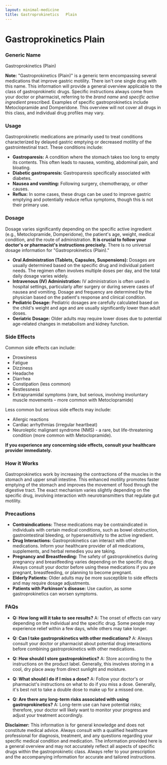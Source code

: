 ```yaml
---
layout: minimal-medicine
title: Gastroprokinetics   Plain
---
```


# Gastroprokinetics   Plain
### Generic Name
Gastroprokinetics (Plain)


**Note:**  "Gastroprokinetics (Plain)" is a generic term encompassing several medications that improve gastric motility.  There isn't one single drug with this name.  This information will provide a general overview applicable to the class of gastroprokinetic drugs. Specific instructions always come from your doctor or pharmacist, referring to the *brand name* and *specific active ingredient* prescribed.  Examples of specific gastroprokinetics include Metoclopramide and Domperidone.  This overview will not cover all drugs in this class, and individual drug profiles may vary.


### Usage
Gastroprokinetic medications are primarily used to treat conditions characterized by delayed gastric emptying or decreased motility of the gastrointestinal tract.  These conditions include:

* **Gastroparesis:** A condition where the stomach takes too long to empty its contents. This often leads to nausea, vomiting, abdominal pain, and bloating.
* **Diabetic gastroparesis:**  Gastroparesis specifically associated with diabetes.
* **Nausea and vomiting:** Following surgery, chemotherapy, or other causes.
* **Reflux:**  In some cases, these drugs can be used to improve gastric emptying and potentially reduce reflux symptoms, though this is not their primary use.


### Dosage
Dosage varies significantly depending on the specific active ingredient (e.g., Metoclopramide, Domperidone), the patient's age, weight, medical condition, and the route of administration.  **It is crucial to follow your doctor's or pharmacist's instructions precisely.**  There is no universal dosage information for "Gastroprokinetics (Plain)."

* **Oral Administration (Tablets, Capsules, Suspensions):**  Dosages are usually determined based on the specific drug and individual patient needs.  The regimen often involves multiple doses per day, and the total daily dosage varies widely.
* **Intravenous (IV) Administration:** IV administration is often used in hospital settings, particularly after surgery or during severe cases of nausea and vomiting.  Dosage and frequency are determined by the physician based on the patient's response and clinical condition.
* **Pediatric Dosage:**  Pediatric dosages are carefully calculated based on the child's weight and age and are usually significantly lower than adult doses.
* **Geriatric Dosage:** Older adults may require lower doses due to potential age-related changes in metabolism and kidney function.


### Side Effects
Common side effects can include:

* Drowsiness
* Fatigue
* Dizziness
* Headache
* Diarrhea
* Constipation (less common)
* Restlessness
* Extrapyramidal symptoms (rare, but serious, involving involuntary muscle movements – more common with Metoclopramide)

Less common but serious side effects may include:

* Allergic reactions
* Cardiac arrhythmias (irregular heartbeat)
*  Neuroleptic malignant syndrome (NMS) - a rare, but life-threatening condition (more common with Metoclopramide).


**If you experience any concerning side effects, consult your healthcare provider immediately.**



### How it Works
Gastroprokinetics work by increasing the contractions of the muscles in the stomach and upper small intestine.  This enhanced motility promotes faster emptying of the stomach and improves the movement of food through the digestive tract. The exact mechanism varies slightly depending on the specific drug, involving interaction with neurotransmitters that regulate gut motility.


### Precautions

* **Contraindications:**  These medications may be contraindicated in individuals with certain medical conditions, such as bowel obstruction, gastrointestinal bleeding, or hypersensitivity to the active ingredient.
* **Drug Interactions:** Gastroprokinetics can interact with other medications. Inform your healthcare provider of all medications, supplements, and herbal remedies you are taking.
* **Pregnancy and Breastfeeding:** The safety of gastroprokinetics during pregnancy and breastfeeding varies depending on the specific drug. Always consult your doctor before using these medications if you are pregnant, breastfeeding, or planning to become pregnant.
* **Elderly Patients:** Older adults may be more susceptible to side effects and may require dosage adjustments.
* **Patients with Parkinson's disease:** Use caution, as some gastroprokinetics can worsen symptoms.


### FAQs

* **Q: How long will it take to see results?** A: The onset of effects can vary depending on the individual and the specific drug. Some people may experience relief within a few days, while others may take longer.

* **Q: Can I take gastroprokinetics with other medications?** A:  Always consult your doctor or pharmacist about potential drug interactions before combining gastroprokinetics with other medications.

* **Q: How should I store gastroprokinetics?** A: Store according to the instructions on the product label.  Generally, this involves storing in a cool, dry place away from direct sunlight and moisture.

* **Q: What should I do if I miss a dose?** A: Follow your doctor's or pharmacist's instructions on what to do if you miss a dose. Generally, it's best not to take a double dose to make up for a missed one.

* **Q: Are there any long-term risks associated with using gastroprokinetics?** A: Long-term use can have potential risks; therefore, your doctor will likely want to monitor your progress and adjust your treatment accordingly.


**Disclaimer:** This information is for general knowledge and does not constitute medical advice. Always consult with a qualified healthcare professional for diagnosis, treatment, and any questions regarding your specific medical condition and medication.  The information provided here is a general overview and may not accurately reflect all aspects of specific drugs within the gastroprokinetic class.  Always refer to your prescription and the accompanying information for accurate and tailored instructions.
